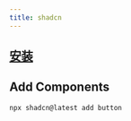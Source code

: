 ```yaml
---
title: shadcn
---
```


## [安装](https://ui.shadcn.com/docs/installation)


## Add Components

```
npx shadcn@latest add button
```